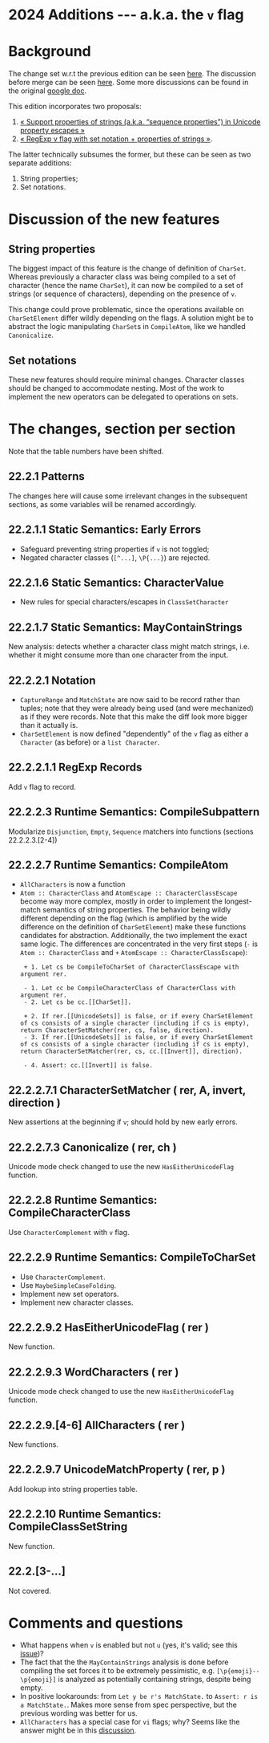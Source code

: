# 2024 Additions --- a.k.a. the `v` flag

# Background

The change set w.r.t the previous edition can be seen [here](https://arai-a.github.io/ecma262-compare/?from=1c5ca183844ab453f939f1ee6165747c8b1c64ee&to=6ec325c22e9b3c47397c95c6b301491e76edb768&id=sec-regexp-regular-expression-objects&secAll=true&secSubtree=true).
The discussion before merge can be seen [here](https://github.com/tc39/ecma262/pull/2418).
Some more discussions can be found in the original [google doc](https://docs.google.com/document/d/1Tbv3hfX9CxQtzH9r-JdxJsQZhmmDsidRUKKxg345JV0/edit#heading=h.kijenta0fu5k).

This edition incorporates two proposals:
1. [« Support properties of strings (a.k.a. “sequence properties”) in Unicode property escapes »](https://github.com/tc39/proposal-regexp-unicode-sequence-properties?tab=readme-ov-file)
2. [« RegExp v flag with set notation + properties of strings »](https://github.com/tc39/proposal-regexp-unicode-sequence-properties?tab=readme-ov-file).

The latter technically subsumes the former,
but these can be seen as two separate additions:
1. String properties;
2. Set notations.

# Discussion of the new features

## String properties

The biggest impact of this feature is the change of definition of `CharSet`.
Whereas previously a character class was being compiled to a set of character (hence the name `CharSet`),
it can now be compiled to a set of strings (or sequence of characters), depending on the presence of `v`.

This change could prove problematic, since the operations available on `CharSetElement` differ wildly depending on the flags.
A solution might be to abstract the logic manipulating `CharSet`s in `CompileAtom`, like we handled `Canonicalize`.

## Set notations

These new features should require minimal changes.
Character classes should be changed to accommodate nesting.
Most of the work to implement the new operators can be delegated to operations on sets.

# The changes, section per section

Note that the table numbers have been shifted.

## 22.2.1 Patterns

The changes here will cause some irrelevant changes in the subsequent sections,
as some variables will be renamed accordingly.

## 22.2.1.1 Static Semantics: Early Errors

- Safeguard preventing string properties if `v` is not toggled;
- Negated character classes (`[^...]`, `\P{...}`) are rejected.


## 22.2.1.6 Static Semantics: CharacterValue

- New rules for special characters/escapes in `ClassSetCharacter`

## 22.2.1.7 Static Semantics: MayContainStrings

New analysis: detects whether a character class might match strings,
i.e. whether it might consume more than one character from the input.

## 22.2.2.1 Notation

- `CaptureRange` and `MatchState` are now said to be record rather than tuples; note that they were already being used
  (and were mechanized) as if they were records.
   Note that this make the diff look more bigger than it actually is.
- `CharSetElement` is now defined "dependently" of the `v` flag as either a `Character` (as before) or a `list Character`.

## 22.2.2.1.1 RegExp Records

Add `v` flag to record.

## 22.2.2.3 Runtime Semantics: CompileSubpattern

Modularize `Disjunction`, `Empty`, `Sequence` matchers into functions (sections 22.2.2.3.[2-4])

## 22.2.2.7 Runtime Semantics: CompileAtom

- `AllCharacters` is now a function
- `Atom :: CharacterClass` and `AtomEscape :: CharacterClassEscape` become way more complex, mostly in order to 
   implement the longest-match semantics of string properties.
   The behavior being wildly different depending on the flag
   (which is amplified by the wide difference on the definition of `CharSetElement`) make these functions candidates
   for abstraction. Additionally, the two implement the exact same logic.
   The differences are concentrated in the very first steps (`-` is `Atom :: CharacterClass` and `+` `AtomEscape :: CharacterClassEscape`):
   ```
    + 1. Let cs be CompileToCharSet of CharacterClassEscape with argument rer.

    - 1. Let cc be CompileCharacterClass of CharacterClass with argument rer.
    - 2. Let cs be cc.[[CharSet]].

    + 2. If rer.[[UnicodeSets]] is false, or if every CharSetElement of cs consists of a single character (including if cs is empty), return CharacterSetMatcher(rer, cs, false, direction).
    - 3. If rer.[[UnicodeSets]] is false, or if every CharSetElement of cs consists of a single character (including if cs is empty), return CharacterSetMatcher(rer, cs, cc.[[Invert]], direction).

    - 4. Assert: cc.[[Invert]] is false.
    ```

## 22.2.2.7.1 CharacterSetMatcher ( rer, A, invert, direction )

New assertions at the beginning if `v`; should hold by new early errors.

## 22.2.2.7.3 Canonicalize ( rer, ch )

Unicode mode check changed to use the new `HasEitherUnicodeFlag` function.

## 22.2.2.8 Runtime Semantics: CompileCharacterClass

Use `CharacterComplement` with `v` flag.

## 22.2.2.9 Runtime Semantics: CompileToCharSet

- Use `CharacterComplement`.
- Use `MaybeSimpleCaseFolding`.
- Implement new set operators.
- Implement new character classes.

## 22.2.2.9.2 HasEitherUnicodeFlag ( rer )

New function.

## 22.2.2.9.3 WordCharacters ( rer )

Unicode mode check changed to use the new `HasEitherUnicodeFlag` function.

## 22.2.2.9.[4-6] AllCharacters ( rer )

New functions.

## 22.2.2.9.7 UnicodeMatchProperty ( rer, p )

Add lookup into string properties table.

## 22.2.2.10 Runtime Semantics: CompileClassSetString

New function.

## 22.2.[3-...]

Not covered.

# Comments and questions

- What happens when `v` is enabled but not `u` (yes, it's valid; see this [issue](https://github.com/tc39/proposal-regexp-v-flag/issues/23))?
- The fact that the the `MayContainStrings` analysis is done before compiling the set forces it to be extremely pessimistic,
  e.g. `[\p{emoji}--\p{emoji}]` is analyzed as potentially containing strings, despite being empty.
- In positive lookarounds: from `Let y be r's MatchState.` to `Assert: r is a MatchState.`.
  Makes more sense from spec perspective, but the previous wording was better for us.
- `AllCharacters` has a special case for `vi` flags; why? Seems like the answer might be in this [discussion](https://github.com/tc39/proposal-regexp-v-flag/issues/30).
